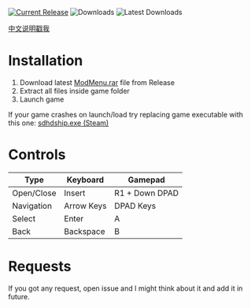 [![Current Release](https://img.shields.io/github/v/release/sneakyevil/SleepingDogs-ModMenu?label=Current%20Release&color=red)](https://github.com/sneakyevil/SleepingDogs-ModMenu/releases/latest)
![Downloads](https://img.shields.io/github/downloads/sneakyevil/SleepingDogs-ModMenu/total?label=Total%20Downloads&color=red)
![Latest Downloads](https://img.shields.io/github/downloads/sneakyevil/SleepingDogs-ModMenu/latest/total?color=red&label=Latest%20Downloads)

[中文说明戳我](README_cn.md)

# Installation
1. Download latest [ModMenu.rar](https://github.com/sneakyevil/SleepingDogs-ModMenu/releases/latest) file from Release
2. Extract all files inside game folder
3. Launch game

If your game crashes on launch/load try replacing game executable with this one:
[sdhdship.exe (Steam)](https://mega.nz/file/fK5SWARD#1fAWkxAHaKCIMDaJ5XAQKvjs6gK4RCQo5ZlvvtHWtVw)

# Controls
| Type | Keyboard | Gamepad |
| ------------- | ------------- | ------------- |
| Open/Close | Insert | R1 + Down DPAD |
| Navigation | Arrow Keys | DPAD Keys |
| Select | Enter | A |
| Back | Backspace | B |

# Requests
If you got any request, open issue and I might think about it and add it in future.
